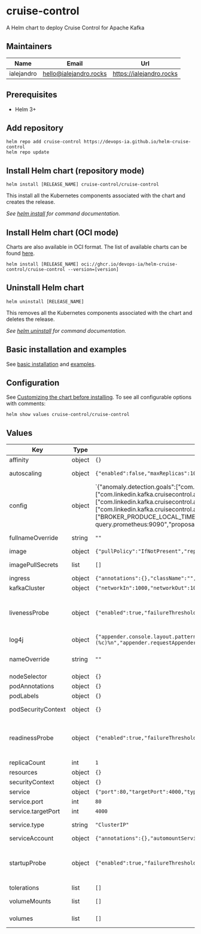 # cruise-control

A Helm chart to deploy Cruise Control for Apache Kafka

## Maintainers

| Name | Email | Url |
| ---- | ------ | --- |
| ialejandro | <hello@ialejandro.rocks> | <https://ialejandro.rocks> |

## Prerequisites

* Helm 3+

## Add repository

```console
helm repo add cruise-control https://devops-ia.github.io/helm-cruise-control
helm repo update
```

## Install Helm chart (repository mode)

```console
helm install [RELEASE_NAME] cruise-control/cruise-control
```

This install all the Kubernetes components associated with the chart and creates the release.

_See [helm install](https://helm.sh/docs/helm/helm_install/) for command documentation._

## Install Helm chart (OCI mode)

Charts are also available in OCI format. The list of available charts can be found [here](https://github.com/devops-ia/helm-cruise-control/pkgs/container/helm-cruise-control%2Fcruise-control).

```console
helm install [RELEASE_NAME] oci://ghcr.io/devops-ia/helm-cruise-control/cruise-control --version=[version]
```

## Uninstall Helm chart

```console
helm uninstall [RELEASE_NAME]
```

This removes all the Kubernetes components associated with the chart and deletes the release.

_See [helm uninstall](https://helm.sh/docs/helm/helm_uninstall/) for command documentation._

## Basic installation and examples

See [basic installation](docs/configuration.md) and [examples](docs/examples.md).

## Configuration

See [Customizing the chart before installing](https://helm.sh/docs/intro/using_helm/#customizing-the-chart-before-installing). To see all configurable options with comments:

```console
helm show values cruise-control/cruise-control
```

## Values

| Key | Type | Default | Description |
|-----|------|---------|-------------|
| affinity | object | `{}` | Affinity for pod assignment |
| autoscaling | object | `{"enabled":false,"maxReplicas":100,"minReplicas":1,"targetCPUUtilizationPercentage":80}` | Autoscaling with CPU or memory utilization percentage |
| config | object | `{"anomaly.detection.goals":["com.linkedin.kafka.cruisecontrol.analyzer.goals.RackAwareGoal","com.linkedin.kafka.cruisecontrol.analyzer.goals.MinTopicLeadersPerBrokerGoal","com.linkedin.kafka.cruisecontrol.analyzer.goals.ReplicaCapacityGoal","com.linkedin.kafka.cruisecontrol.analyzer.goals.DiskCapacityGoal","com.linkedin.kafka.cruisecontrol.analyzer.goals.NetworkInboundCapacityGoal","com.linkedin.kafka.cruisecontrol.analyzer.goals.NetworkOutboundCapacityGoal","com.linkedin.kafka.cruisecontrol.analyzer.goals.CpuCapacityGoal"],"anomaly.detection.interval.ms":"10000","anomaly.notifier.class":"com.linkedin.kafka.cruisecontrol.detector.notifier.SelfHealingNotifier","bootstrap.servers":"localhost:9092","broker.metric.sample.store.topic":"__KafkaCruiseControlModelTrainingSamples","broker.metrics.window.ms":300000,"broker.sample.store.topic.partition.count":8,"capacity.config.file":"config/capacityCores.json","client.id":"cruise-control","cluster.configs.file":"config/clusterConfigs.json","completed.cruise.control.admin.user.task.retention.time.ms":604800000,"completed.cruise.control.monitor.user.task.retention.time.ms":86400000,"completed.kafka.admin.user.task.retention.time.ms":604800000,"completed.kafka.monitor.user.task.retention.time.ms":86400000,"completed.user.task.retention.time.ms":86400000,"connections.max.idle.ms":540000,"cpu.balance.threshold":1.1,"cpu.capacity.threshold":0.7,"cpu.low.utilization.threshold":0,"default.goals":["com.linkedin.kafka.cruisecontrol.analyzer.goals.RackAwareGoal","com.linkedin.kafka.cruisecontrol.analyzer.goals.MinTopicLeadersPerBrokerGoal","com.linkedin.kafka.cruisecontrol.analyzer.goals.ReplicaCapacityGoal","com.linkedin.kafka.cruisecontrol.analyzer.goals.DiskCapacityGoal","com.linkedin.kafka.cruisecontrol.analyzer.goals.NetworkInboundCapacityGoal","com.linkedin.kafka.cruisecontrol.analyzer.goals.NetworkOutboundCapacityGoal","com.linkedin.kafka.cruisecontrol.analyzer.goals.CpuCapacityGoal","com.linkedin.kafka.cruisecontrol.analyzer.goals.ReplicaDistributionGoal","com.linkedin.kafka.cruisecontrol.analyzer.goals.PotentialNwOutGoal","com.linkedin.kafka.cruisecontrol.analyzer.goals.DiskUsageDistributionGoal","com.linkedin.kafka.cruisecontrol.analyzer.goals.NetworkInboundUsageDistributionGoal","com.linkedin.kafka.cruisecontrol.analyzer.goals.NetworkOutboundUsageDistributionGoal","com.linkedin.kafka.cruisecontrol.analyzer.goals.CpuUsageDistributionGoal","com.linkedin.kafka.cruisecontrol.analyzer.goals.TopicReplicaDistributionGoal","com.linkedin.kafka.cruisecontrol.analyzer.goals.LeaderReplicaDistributionGoal","com.linkedin.kafka.cruisecontrol.analyzer.goals.LeaderBytesInDistributionGoal"],"default.replica.movement.strategies":["com.linkedin.kafka.cruisecontrol.executor.strategy.BaseReplicaMovementStrategy"],"demotion.history.retention.time.ms":1209600000,"disk.balance.threshold":1.1,"disk.capacity.threshold":0.8,"disk.low.utilization.threshold":0,"execution.progress.check.interval.ms":10000,"goals":["com.linkedin.kafka.cruisecontrol.analyzer.goals.RackAwareGoal","com.linkedin.kafka.cruisecontrol.analyzer.goals.RackAwareDistributionGoal","com.linkedin.kafka.cruisecontrol.analyzer.goals.MinTopicLeadersPerBrokerGoal","com.linkedin.kafka.cruisecontrol.analyzer.goals.ReplicaCapacityGoal","com.linkedin.kafka.cruisecontrol.analyzer.goals.DiskCapacityGoal","com.linkedin.kafka.cruisecontrol.analyzer.goals.NetworkInboundCapacityGoal","com.linkedin.kafka.cruisecontrol.analyzer.goals.NetworkOutboundCapacityGoal","com.linkedin.kafka.cruisecontrol.analyzer.goals.CpuCapacityGoal","com.linkedin.kafka.cruisecontrol.analyzer.goals.ReplicaDistributionGoal","com.linkedin.kafka.cruisecontrol.analyzer.goals.PotentialNwOutGoal","com.linkedin.kafka.cruisecontrol.analyzer.goals.DiskUsageDistributionGoal","com.linkedin.kafka.cruisecontrol.analyzer.goals.NetworkInboundUsageDistributionGoal","com.linkedin.kafka.cruisecontrol.analyzer.goals.NetworkOutboundUsageDistributionGoal","com.linkedin.kafka.cruisecontrol.analyzer.goals.CpuUsageDistributionGoal","com.linkedin.kafka.cruisecontrol.analyzer.goals.TopicReplicaDistributionGoal","com.linkedin.kafka.cruisecontrol.analyzer.goals.LeaderReplicaDistributionGoal","com.linkedin.kafka.cruisecontrol.analyzer.goals.LeaderBytesInDistributionGoal","com.linkedin.kafka.cruisecontrol.analyzer.kafkaassigner.KafkaAssignerDiskUsageDistributionGoal","com.linkedin.kafka.cruisecontrol.analyzer.kafkaassigner.KafkaAssignerEvenRackAwareGoal","com.linkedin.kafka.cruisecontrol.analyzer.goals.PreferredLeaderElectionGoal"],"hard.goals":["com.linkedin.kafka.cruisecontrol.analyzer.goals.RackAwareGoal","com.linkedin.kafka.cruisecontrol.analyzer.goals.ReplicaDistributionGoal","com.linkedin.kafka.cruisecontrol.analyzer.goals.MinTopicLeadersPerBrokerGoal","com.linkedin.kafka.cruisecontrol.analyzer.goals.TopicReplicaDistributionGoal","com.linkedin.kafka.cruisecontrol.analyzer.goals.ReplicaCapacityGoal","com.linkedin.kafka.cruisecontrol.analyzer.goals.DiskCapacityGoal","com.linkedin.kafka.cruisecontrol.analyzer.goals.NetworkInboundCapacityGoal","com.linkedin.kafka.cruisecontrol.analyzer.goals.NetworkOutboundCapacityGoal","com.linkedin.kafka.cruisecontrol.analyzer.goals.CpuCapacityGoal"],"intra.broker.goals":["com.linkedin.kafka.cruisecontrol.analyzer.goals.IntraBrokerDiskCapacityGoal","com.linkedin.kafka.cruisecontrol.analyzer.goals.IntraBrokerDiskUsageDistributionGoal"],"max.active.user.tasks":5,"max.cached.completed.cruise.control.admin.user.tasks":30,"max.cached.completed.cruise.control.monitor.user.tasks":20,"max.cached.completed.kafka.admin.user.tasks":30,"max.cached.completed.kafka.monitor.user.tasks":20,"max.cached.completed.user.tasks":25,"max.num.cluster.partition.movements":1250,"max.replicas.per.broker":10000,"metric.anomaly.analyzer.metrics":["BROKER_PRODUCE_LOCAL_TIME_MS_50TH","BROKER_PRODUCE_LOCAL_TIME_MS_999TH","BROKER_CONSUMER_FETCH_LOCAL_TIME_MS_50TH","BROKER_CONSUMER_FETCH_LOCAL_TIME_MS_999TH","BROKER_FOLLOWER_FETCH_LOCAL_TIME_MS_50TH","BROKER_FOLLOWER_FETCH_LOCAL_TIME_MS_999TH","BROKER_LOG_FLUSH_TIME_MS_50TH","BROKER_LOG_FLUSH_TIME_MS_999TH"],"metric.anomaly.detection.interval.ms":120000,"metric.anomaly.finder.class":"com.linkedin.kafka.cruisecontrol.detector.KafkaMetricAnomalyFinder","metric.anomaly.percentile.lower.threshold":10,"metric.anomaly.percentile.upper.threshold":90,"metric.sampler.class":"com.linkedin.kafka.cruisecontrol.monitor.sampling.prometheus.PrometheusMetricSampler","metric.sampler.partition.assignor.class":"com.linkedin.kafka.cruisecontrol.monitor.sampling.DefaultMetricSamplerPartitionAssignor","metric.sampling.interval.ms":120000,"min.samples.per.broker.metrics.window":1,"min.samples.per.partition.metrics.window":1,"min.valid.partition.ratio":0.95,"network.inbound.balance.threshold":1.1,"network.inbound.capacity.threshold":0.8,"network.inbound.low.utilization.threshold":0,"network.outbound.balance.threshold":1.1,"network.outbound.capacity.threshold":0.8,"network.outbound.low.utilization.threshold":0,"num.broker.metrics.windows":20,"num.concurrent.intra.broker.partition.movements":2,"num.concurrent.leader.movements":1000,"num.concurrent.partition.movements.per.broker":5,"num.partition.metrics.windows":5,"num.proposal.precompute.threads":1,"num.sample.loading.threads":8,"partition.metric.sample.store.topic":"__KafkaCruiseControlPartitionMetricSamples","partition.metrics.window.ms":300000,"partition.sample.store.topic.partition.count":8,"prometheus.server.endpoint":"thanos-query.prometheus:9090","proposal.expiration.ms":60000,"removal.history.retention.time.ms":1209600000,"replica.count.balance.threshold":1.1,"replica.movement.strategies":["com.linkedin.kafka.cruisecontrol.executor.strategy.PostponeUrpReplicaMovementStrategy","com.linkedin.kafka.cruisecontrol.executor.strategy.PrioritizeLargeReplicaMovementStrategy","com.linkedin.kafka.cruisecontrol.executor.strategy.PrioritizeSmallReplicaMovementStrategy","com.linkedin.kafka.cruisecontrol.executor.strategy.PrioritizeMinIsrWithOfflineReplicasStrategy","com.linkedin.kafka.cruisecontrol.executor.strategy.PrioritizeOneAboveMinIsrWithOfflineReplicasStrategy","com.linkedin.kafka.cruisecontrol.executor.strategy.BaseReplicaMovementStrategy"],"sample.store.class":"com.linkedin.kafka.cruisecontrol.monitor.sampling.KafkaSampleStore","sample.store.topic.replication.factor":2,"sampling.allow.cpu.capacity.estimation":true,"self.healing.disk.failure.enabled":false,"self.healing.enabled":false,"self.healing.exclude.recently.demoted.brokers":true,"self.healing.exclude.recently.removed.brokers":true,"self.healing.goal.violation.enabled":false,"self.healing.maintenance.event.enabled":false,"self.healing.metric.anomaly.enabled":false,"self.healing.topic.anomaly.enabled":false,"topic.anomaly.finder.class":"com.linkedin.kafka.cruisecontrol.detector.TopicReplicationFactorAnomalyFinder","topic.config.provider.class":"com.linkedin.kafka.cruisecontrol.config.KafkaAdminTopicConfigProvider","topics.excluded.from.partition.movement":"__consumer_offsets.*|__amazon_msk_canary.*|__amazon_msk_connect.*|__KafkaCruiseControl.*","two.step.purgatory.max.requests":25,"two.step.purgatory.retention.time.ms":1209600000,"two.step.verification.enabled":false,"vertx.enabled":false,"webserver.accesslog.enabled":true,"webserver.api.urlprefix":"/kafkacruisecontrol/*","webserver.http.address":"0.0.0.0","webserver.http.cors.enabled":false,"webserver.http.port":9090,"webserver.request.maxBlockTimeMs":10000,"webserver.session.maxExpiryTimeMs":60000,"webserver.session.path":"/","webserver.ui.diskpath":"./cruise-control-ui/dist/","webserver.ui.urlprefix":"/*","zookeeper.security.enabled":false}` | Cruise Control configuration ref: https://github.com/linkedin/cruise-control/wiki/Configurations |
| fullnameOverride | string | `""` | String to fully override cruise-control.fullname template |
| image | object | `{"pullPolicy":"IfNotPresent","repository":"ghcr.io/devops-ia/kafka-cruise-control","tag":""}` | Image registry |
| imagePullSecrets | list | `[]` | Global Docker registry secret names as an array |
| ingress | object | `{"annotations":{},"className":"","enabled":false,"hosts":[{"host":"chart-example.local","paths":[{"path":"/","pathType":"ImplementationSpecific"}]}],"tls":[]}` | Ingress configuration to expose app |
| kafkaCluster | object | `{"networkIn":1000,"networkOut":1000,"numCores":2,"storage":1024}` | Cruise Control cluster resources |
| livenessProbe | object | `{"enabled":true,"failureThreshold":3,"initialDelaySeconds":180,"periodSeconds":10,"successThreshold":1,"timeoutSeconds":5}` | Configure liveness Ref: https://kubernetes.io/docs/tasks/configure-pod-container/configure-liveness-readiness-startup-probes/#define-startup-probes |
| log4j | object | `{"appender.console.layout.pattern":"[%d] %p %m (%c)%n","appender.console.layout.type":"PatternLayout","appender.console.name":"STDOUT","appender.console.type":"Console","appender.kafkaCruiseControlAppender.fileName":"${filename}/kafkacruisecontrol.log","appender.kafkaCruiseControlAppender.filePattern":"${filename}/kafkacruisecontrol.log.%d{yyyy-MM-dd-HH}","appender.kafkaCruiseControlAppender.layout.pattern":"[%d] %p %m (%c)%n","appender.kafkaCruiseControlAppender.layout.type":"PatternLayout","appender.kafkaCruiseControlAppender.name":"kafkaCruiseControlFile","appender.kafkaCruiseControlAppender.policies.time.interval":1,"appender.kafkaCruiseControlAppender.policies.time.type":"TimeBasedTriggeringPolicy","appender.kafkaCruiseControlAppender.policies.type":"Policies","appender.kafkaCruiseControlAppender.type":"RollingFile","appender.operationAppender.fileName":"${filename}/kafkacruisecontrol-operation.log","appender.operationAppender.filePattern":"${filename}/kafkacruisecontrol-operation.log.%d{yyyy-MM-dd}","appender.operationAppender.layout.pattern":"[%d] %p [%c] %m %n","appender.operationAppender.layout.type":"PatternLayout","appender.operationAppender.name":"operationFile","appender.operationAppender.policies.time.interval":1,"appender.operationAppender.policies.time.type":"TimeBasedTriggeringPolicy","appender.operationAppender.policies.type":"Policies","appender.operationAppender.type":"RollingFile","appender.requestAppender.fileName":"${filename}/kafkacruisecontrol-request.log","appender.requestAppender.filePattern":"${filename}/kafkacruisecontrol-request.log.%d{yyyy-MM-dd-HH}","appender.requestAppender.layout.pattern":"[%d] %p %m (%c)%n","appender.requestAppender.layout.type":"PatternLayout","appender.requestAppender.name":"requestFile","appender.requestAppender.policies.time.interval":1,"appender.requestAppender.policies.time.type":"TimeBasedTriggeringPolicy","appender.requestAppender.policies.type":"Policies","appender.requestAppender.type":"RollingFile","appenders":"console, kafkaCruiseControlAppender, operationAppender, requestAppender","logger.CruiseControlPublicAccessLogger.appenderRef.requestAppender.ref":"requestFile","logger.CruiseControlPublicAccessLogger.level":"info","logger.CruiseControlPublicAccessLogger.name":"CruiseControlPublicAccessLogger","logger.cruisecontrol.appenderRef.kafkaCruiseControlAppender.ref":"kafkaCruiseControlFile","logger.cruisecontrol.level":"info","logger.cruisecontrol.name":"com.linkedin.kafka.cruisecontrol","logger.detector.appenderRef.kafkaCruiseControlAppender.ref":"kafkaCruiseControlFile","logger.detector.level":"info","logger.detector.name":"com.linkedin.kafka.cruisecontrol.detector","logger.operationLogger.appenderRef.operationAppender.ref":"operationFile","logger.operationLogger.level":"info","logger.operationLogger.name":"operationLogger","property.filename":"./logs","rootLogger.appenderRef.console.ref":"STDOUT","rootLogger.appenderRef.kafkaCruiseControlAppender.ref":"kafkaCruiseControlFile","rootLogger.appenderRefs":"console, kafkaCruiseControlAppender","rootLogger.level":"INFO"}` | Cruise Control log4j configuration |
| nameOverride | string | `""` | String to partially override cruise-control.fullname template (will maintain the release name) |
| nodeSelector | object | `{}` | Node labels for pod assignment |
| podAnnotations | object | `{}` | Pod annotations |
| podLabels | object | `{}` | Pod labels |
| podSecurityContext | object | `{}` | Privilege and access control settings for a Pod or Container |
| readinessProbe | object | `{"enabled":true,"failureThreshold":3,"initialDelaySeconds":10,"periodSeconds":10,"successThreshold":1,"timeoutSeconds":1}` | Configure readinessProbe Ref: https://kubernetes.io/docs/tasks/configure-pod-container/configure-liveness-readiness-startup-probes/#define-startup-probes |
| replicaCount | int | `1` | Number of replicas |
| resources | object | `{}` | The resources limits and requested |
| securityContext | object | `{}` | Privilege and access control settings |
| service | object | `{"port":80,"targetPort":4000,"type":"ClusterIP"}` | Kubernetes service to expose Pod |
| service.port | int | `80` | Kubernetes Service port |
| service.targetPort | int | `4000` | Pod expose port |
| service.type | string | `"ClusterIP"` | Kubernetes Service type. Allowed values: NodePort, LoadBalancer or ClusterIP |
| serviceAccount | object | `{"annotations":{},"automountServiceAccountToken":false,"create":true,"name":""}` | Enable creation of ServiceAccount |
| startupProbe | object | `{"enabled":true,"failureThreshold":30,"initialDelaySeconds":180,"periodSeconds":10,"successThreshold":1,"timeoutSeconds":5}` | Configure startupProbe Ref: https://kubernetes.io/docs/tasks/configure-pod-container/configure-liveness-readiness-startup-probes/#define-startup-probes |
| tolerations | list | `[]` | Tolerations for pod assignment |
| volumeMounts | list | `[]` | Additional volumeMounts on the output Deployment definition. |
| volumes | list | `[]` | Additional volumes on the output Deployment definition. |
